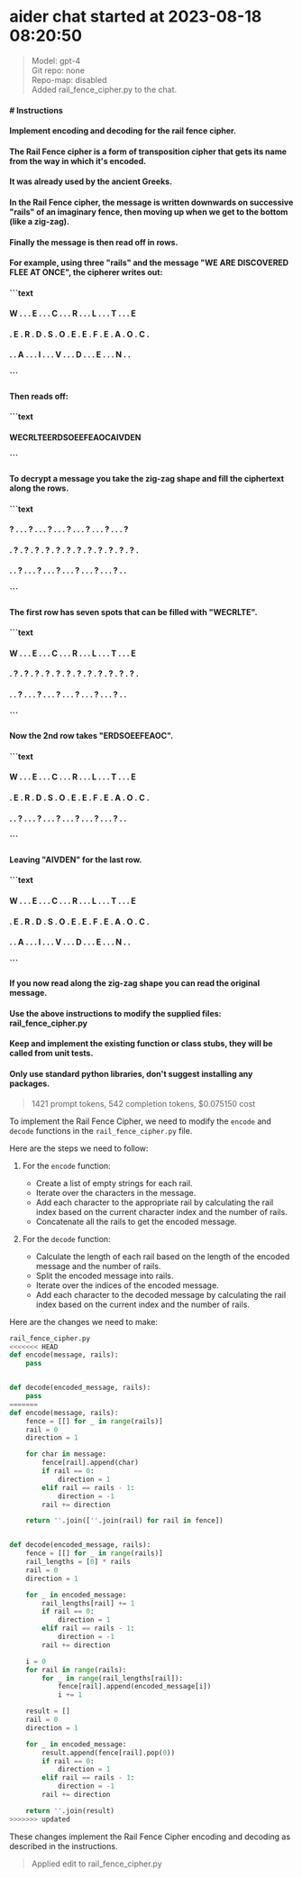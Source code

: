 
# aider chat started at 2023-08-18 08:20:50

> Model: gpt-4  
> Git repo: none  
> Repo-map: disabled  
> Added rail_fence_cipher.py to the chat.  

#### # Instructions  
####   
#### Implement encoding and decoding for the rail fence cipher.  
####   
#### The Rail Fence cipher is a form of transposition cipher that gets its name from the way in which it's encoded.  
#### It was already used by the ancient Greeks.  
####   
#### In the Rail Fence cipher, the message is written downwards on successive "rails" of an imaginary fence, then moving up when we get to the bottom (like a zig-zag).  
#### Finally the message is then read off in rows.  
####   
#### For example, using three "rails" and the message "WE ARE DISCOVERED FLEE AT ONCE", the cipherer writes out:  
####   
#### ```text  
#### W . . . E . . . C . . . R . . . L . . . T . . . E  
#### . E . R . D . S . O . E . E . F . E . A . O . C .  
#### . . A . . . I . . . V . . . D . . . E . . . N . .  
#### ```  
####   
#### Then reads off:  
####   
#### ```text  
#### WECRLTEERDSOEEFEAOCAIVDEN  
#### ```  
####   
#### To decrypt a message you take the zig-zag shape and fill the ciphertext along the rows.  
####   
#### ```text  
#### ? . . . ? . . . ? . . . ? . . . ? . . . ? . . . ?  
#### . ? . ? . ? . ? . ? . ? . ? . ? . ? . ? . ? . ? .  
#### . . ? . . . ? . . . ? . . . ? . . . ? . . . ? . .  
#### ```  
####   
#### The first row has seven spots that can be filled with "WECRLTE".  
####   
#### ```text  
#### W . . . E . . . C . . . R . . . L . . . T . . . E  
#### . ? . ? . ? . ? . ? . ? . ? . ? . ? . ? . ? . ? .  
#### . . ? . . . ? . . . ? . . . ? . . . ? . . . ? . .  
#### ```  
####   
#### Now the 2nd row takes "ERDSOEEFEAOC".  
####   
#### ```text  
#### W . . . E . . . C . . . R . . . L . . . T . . . E  
#### . E . R . D . S . O . E . E . F . E . A . O . C .  
#### . . ? . . . ? . . . ? . . . ? . . . ? . . . ? . .  
#### ```  
####   
#### Leaving "AIVDEN" for the last row.  
####   
#### ```text  
#### W . . . E . . . C . . . R . . . L . . . T . . . E  
#### . E . R . D . S . O . E . E . F . E . A . O . C .  
#### . . A . . . I . . . V . . . D . . . E . . . N . .  
#### ```  
####   
#### If you now read along the zig-zag shape you can read the original message.  
####   
#### ####  
####   
#### Use the above instructions to modify the supplied files: rail_fence_cipher.py  
#### Keep and implement the existing function or class stubs, they will be called from unit tests.  
#### Only use standard python libraries, don't suggest installing any packages.  
> 1421 prompt tokens, 542 completion tokens, $0.075150 cost  

To implement the Rail Fence Cipher, we need to modify the `encode` and `decode` functions in the `rail_fence_cipher.py` file.

Here are the steps we need to follow:

1. For the `encode` function:
   - Create a list of empty strings for each rail.
   - Iterate over the characters in the message.
   - Add each character to the appropriate rail by calculating the rail index based on the current character index and the number of rails.
   - Concatenate all the rails to get the encoded message.

2. For the `decode` function:
   - Calculate the length of each rail based on the length of the encoded message and the number of rails.
   - Split the encoded message into rails.
   - Iterate over the indices of the encoded message.
   - Add each character to the decoded message by calculating the rail index based on the current index and the number of rails.

Here are the changes we need to make:

```python
rail_fence_cipher.py
<<<<<<< HEAD
def encode(message, rails):
    pass


def decode(encoded_message, rails):
    pass
=======
def encode(message, rails):
    fence = [[] for _ in range(rails)]
    rail = 0
    direction = 1

    for char in message:
        fence[rail].append(char)
        if rail == 0:
            direction = 1
        elif rail == rails - 1:
            direction = -1
        rail += direction

    return ''.join([''.join(rail) for rail in fence])


def decode(encoded_message, rails):
    fence = [[] for _ in range(rails)]
    rail_lengths = [0] * rails
    rail = 0
    direction = 1

    for _ in encoded_message:
        rail_lengths[rail] += 1
        if rail == 0:
            direction = 1
        elif rail == rails - 1:
            direction = -1
        rail += direction

    i = 0
    for rail in range(rails):
        for _ in range(rail_lengths[rail]):
            fence[rail].append(encoded_message[i])
            i += 1

    result = []
    rail = 0
    direction = 1

    for _ in encoded_message:
        result.append(fence[rail].pop(0))
        if rail == 0:
            direction = 1
        elif rail == rails - 1:
            direction = -1
        rail += direction

    return ''.join(result)
>>>>>>> updated
```

These changes implement the Rail Fence Cipher encoding and decoding as described in the instructions.

> Applied edit to rail_fence_cipher.py  
